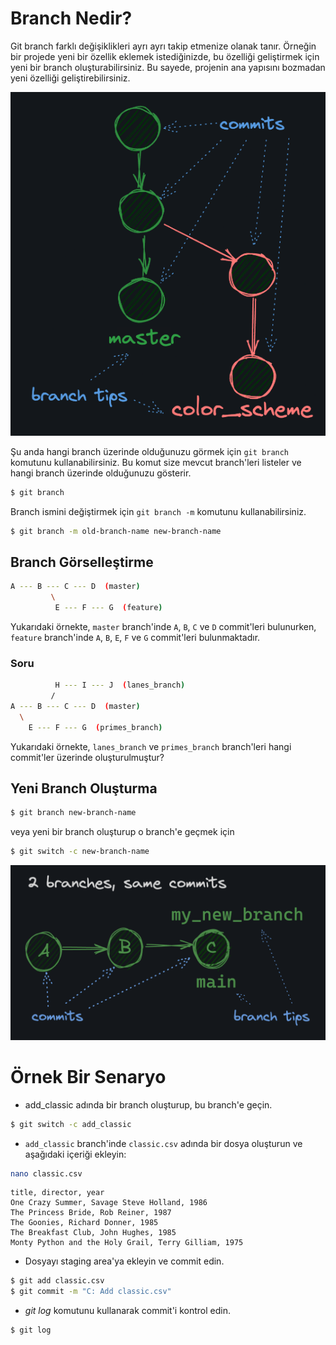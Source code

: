 # Branch Nedir?

Git branch farklı değişiklikleri ayrı ayrı takip etmenize olanak tanır.
Örneğin bir projede yeni bir özellik eklemek istediğinizde, bu özelliği geliştirmek için yeni bir branch oluşturabilirsiniz. Bu sayede, projenin ana yapısını bozmadan yeni özelliği geliştirebilirsiniz.

![Branch](./images/branch.png)

Şu anda hangi branch üzerinde olduğunuzu görmek için `git branch` komutunu kullanabilirsiniz. Bu komut size mevcut branch'leri listeler ve hangi branch üzerinde olduğunuzu gösterir.

```bash
$ git branch
```

Branch ismini değiştirmek için `git branch -m` komutunu kullanabilirsiniz.

```bash
$ git branch -m old-branch-name new-branch-name
```

## Branch Görselleştirme

```bash
A --- B --- C --- D  (master)
         \
          E --- F --- G  (feature)
```

Yukarıdaki örnekte, `master` branch'inde `A`, `B`, `C` ve `D` commit'leri bulunurken, `feature` branch'inde `A`, `B`, `E`, `F` ve `G` commit'leri bulunmaktadır.

### Soru

```bash
          H --- I --- J  (lanes_branch)
         /
A --- B --- C --- D  (master)
  \
    E --- F --- G  (primes_branch)
```

Yukarıdaki örnekte, `lanes_branch` ve `primes_branch` branch'leri hangi commit'ler üzerinde oluşturulmuştur?

## Yeni Branch Oluşturma

```bash
$ git branch new-branch-name
```
veya yeni bir branch oluşturup o branch'e geçmek için

```bash
$ git switch -c new-branch-name
```

![Branch](images/branch_1.png)

# Örnek Bir Senaryo

* add_classic adında bir branch oluşturup, bu branch'e geçin.

```bash
$ git switch -c add_classic
```

* `add_classic` branch'inde `classic.csv` adında bir dosya oluşturun ve aşağıdaki içeriği ekleyin:

```bash
nano classic.csv
```

```csv
title, director, year
One Crazy Summer, Savage Steve Holland, 1986
The Princess Bride, Rob Reiner, 1987
The Goonies, Richard Donner, 1985
The Breakfast Club, John Hughes, 1985
Monty Python and the Holy Grail, Terry Gilliam, 1975
```
* Dosyayı staging area'ya ekleyin ve commit edin.

```bash
$ git add classic.csv
$ git commit -m "C: Add classic.csv"
```
* *git log* komutunu kullanarak commit'i kontrol edin.

```bash
$ git log
```
